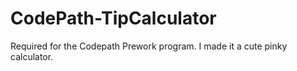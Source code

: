 # CodePath-TipCalculator
Required for the Codepath Prework program. I made it a cute pinky calculator.
